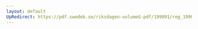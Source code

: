 ```yaml
---
layout: default
UpRedirect: https://pdf.swedeb.se/riksdagen-volumeG-pdf/199091/reg_199091/reg_199091_0291.pdf
---
```


